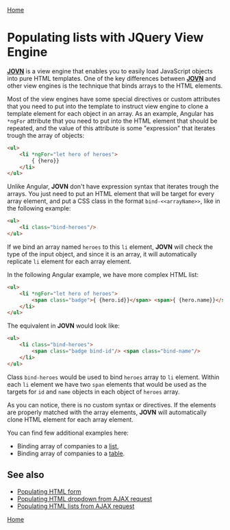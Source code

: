 [Home](../README.md)

# Populating lists with JQuery View Engine

**[JOVN](../README.md)** is a view engine that enables you to easily load JavaScript objects into pure HTML templates. One of the key differences between **[JOVN](../README.md)** and other view engines is the technique that binds arrays to the HTML elements.

Most of the view engines have some special directives or custom attributes that you need to put into the template to instruct view engine to clone a template element for each object in an array. As an example, Angular has `*ngFor` attribute that you need to put into the HTML element that should be repeated, and the value of this attribute is some "expression" that iterates trough the array of objects:

```html
<ul>
    <li *ngFor="let hero of heroes">
        { {hero}}
    </li>
</ul>
```

Unlike Angular, **JOVN** don't have expression syntax that iterates trough the arrays. You just need to put an HTML element that will be target for every array element, and put a CSS class in the format `bind-<<arrayName>>`, like in the following example:

```html
<ul>
    <li class="bind-heroes"/>
</ul>
```

If we bind an array named `heroes` to this `li` element, **JOVN** will check the type of the input object, and since it is an array, it will automatically replicate `li` element for each array element.

In the following Angular example, we have more complex HTML list:

```html
<ul>
    <li *ngFor="let hero of heroes">
        <span class="badge">{ {hero.id}}</span> <span>{ {hero.name}}</span>
    </li>
</ul>
```

The equivalent in **JOVN** would look like:
```html
<ul>
    <li class="bind-heroes">
        <span class="badge bind-id"/> <span class="bind-name"/>
    </li>
</ul>
```

Class `bind-heroes` would be used to bind `heroes` array to `li` element. Within each `li` element we have two `span` elements that would be used as the targets for `id` and `name` objects in each object of `heroes` array.

As you can notice, there is no custom syntax or directives. If the elements are properly matched with the array elements, **JOVN** will automatically clone HTML element for each array element.

You can find few additional examples here:
 - Binding array of companies to a [list](../examples/list.html),
 - Binding array of companies to a [table](../examples/table.html).


## See also

 - [Populating HTML form](form)
 - [Populating HTML dropdown from AJAX request](ajax-dropdown)
 - [Populating HTML lists from AJAX request](ajax-list)

[Home](../README.md)



